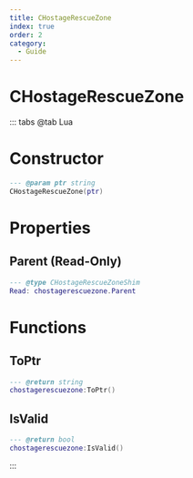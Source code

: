 ```yaml
---
title: CHostageRescueZone
index: true
order: 2
category:
  - Guide
---
```


# CHostageRescueZone

::: tabs
@tab Lua
# Constructor
```lua
--- @param ptr string
CHostageRescueZone(ptr)
```
# Properties
## Parent (Read-Only)
```lua
--- @type CHostageRescueZoneShim
Read: chostagerescuezone.Parent
```
# Functions
## ToPtr
```lua
--- @return string
chostagerescuezone:ToPtr()
```
## IsValid
```lua
--- @return bool
chostagerescuezone:IsValid()
```

:::